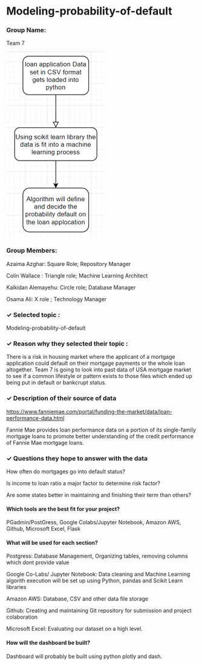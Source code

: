 # Modeling-probability-of-default



### Group Name: 

Team 7

![](machine_learning_overview.png)



### Group Members: 


Azaima Azghar: Square Role; Repository Manager

Colin Wallace : Triangle role; Machine Learning Architect

Kalkidan Alemayehu: Circle role; Database Manager

Osama Ali: X role ; Technology Manager



### ✓ Selected topic : 

Modeling-probability-of-default

### ✓ Reason why they selected their topic : 

There is a risk in housing market where the applicant of a mortgage application could default on their mortgage payments or the whole loan altogether. Team 7 is going to look into past data of USA mortgage market to see if a common lifestyle or pattern exists to those files which ended up being put in default or bankcrupt status.

### ✓ Description of their source of data 

https://www.fanniemae.com/portal/funding-the-market/data/loan-performance-data.html

Fannie Mae provides loan performance data on a portion of its single-family mortgage loans to promote better understanding of the credit performance of Fannie Mae mortgage loans.

### ✓ Questions they hope to answer with the data

How often do mortgages go into default status?

Is income to loan ratio a major factor to determine risk factor?

Are some states better in maintaining and finishing their term than others?


#### Which tools are the best fit for your project? 

PGadmin/PostGress, Google Colabs/Jupyter Notebook, Amazon AWS, Github, Microsoft Excel, Flask

#### What will be used for each section? 

Postgress: Database Management, Organizing tables, removing columns which dont provide value

Google Co-Labs/ Jupyter Notebook: Data cleaning and Machine Learning algorith execution will be set up using Python, pandas and Scikit Learn libraries

Amazon AWS: Database, CSV and other data file storage

Github: Creating and maintaining Git repository for submission and project colaboration

Microsoft Excel: Evaluating our dataset on a high level.

#### How will the dashboard be built?

Dashboard will probably be built using python plotly and dash.
